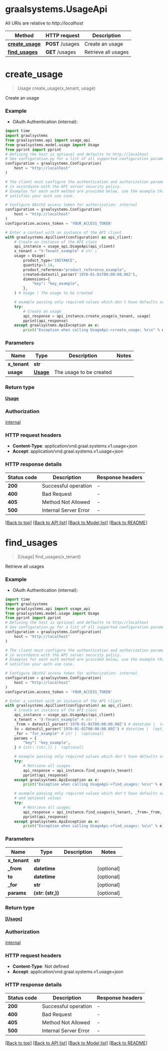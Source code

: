 # graalsystems.UsageApi

All URIs are relative to *http://localhost*

Method | HTTP request | Description
------------- | ------------- | -------------
[**create_usage**](UsageApi.md#create_usage) | **POST** /usages | Create an usage
[**find_usages**](UsageApi.md#find_usages) | **GET** /usages | Retrieve all usages


# **create_usage**
> Usage create_usage(x_tenant, usage)

Create an usage

### Example

* OAuth Authentication (internal):

```python
import time
import graalsystems
from graalsystems.api import usage_api
from graalsystems.model.usage import Usage
from pprint import pprint
# Defining the host is optional and defaults to http://localhost
# See configuration.py for a list of all supported configuration parameters.
configuration = graalsystems.Configuration(
    host = "http://localhost"
)

# The client must configure the authentication and authorization parameters
# in accordance with the API server security policy.
# Examples for each auth method are provided below, use the example that
# satisfies your auth use case.

# Configure OAuth2 access token for authorization: internal
configuration = graalsystems.Configuration(
    host = "http://localhost"
)
configuration.access_token = 'YOUR_ACCESS_TOKEN'

# Enter a context with an instance of the API client
with graalsystems.ApiClient(configuration) as api_client:
    # Create an instance of the API class
    api_instance = usage_api.UsageApi(api_client)
    x_tenant = "X-Tenant_example" # str | 
    usage = Usage(
        product_type="INSTANCE",
        quantity=3.14,
        product_reference="product_reference_example",
        created=dateutil_parser('1970-01-01T00:00:00.00Z'),
        dimensions={
            "key": "key_example",
        },
    ) # Usage | The usage to be created

    # example passing only required values which don't have defaults set
    try:
        # Create an usage
        api_response = api_instance.create_usage(x_tenant, usage)
        pprint(api_response)
    except graalsystems.ApiException as e:
        print("Exception when calling UsageApi->create_usage: %s\n" % e)
```


### Parameters

Name | Type | Description  | Notes
------------- | ------------- | ------------- | -------------
 **x_tenant** | **str**|  |
 **usage** | [**Usage**](Usage.md)| The usage to be created |

### Return type

[**Usage**](Usage.md)

### Authorization

[internal](../README.md#internal)

### HTTP request headers

 - **Content-Type**: application/vnd.graal.systems.v1.usage+json
 - **Accept**: application/vnd.graal.systems.v1.usage+json


### HTTP response details

| Status code | Description | Response headers |
|-------------|-------------|------------------|
**200** | Successful operation |  -  |
**400** | Bad Request |  -  |
**405** | Method Not Allowed |  -  |
**500** | Internal Server Error |  -  |

[[Back to top]](#) [[Back to API list]](../README.md#documentation-for-api-endpoints) [[Back to Model list]](../README.md#documentation-for-models) [[Back to README]](../README.md)

# **find_usages**
> [Usage] find_usages(x_tenant)

Retrieve all usages

### Example

* OAuth Authentication (internal):

```python
import time
import graalsystems
from graalsystems.api import usage_api
from graalsystems.model.usage import Usage
from pprint import pprint
# Defining the host is optional and defaults to http://localhost
# See configuration.py for a list of all supported configuration parameters.
configuration = graalsystems.Configuration(
    host = "http://localhost"
)

# The client must configure the authentication and authorization parameters
# in accordance with the API server security policy.
# Examples for each auth method are provided below, use the example that
# satisfies your auth use case.

# Configure OAuth2 access token for authorization: internal
configuration = graalsystems.Configuration(
    host = "http://localhost"
)
configuration.access_token = 'YOUR_ACCESS_TOKEN'

# Enter a context with an instance of the API client
with graalsystems.ApiClient(configuration) as api_client:
    # Create an instance of the API class
    api_instance = usage_api.UsageApi(api_client)
    x_tenant = "X-Tenant_example" # str | 
    _from = dateutil_parser('1970-01-01T00:00:00.00Z') # datetime |  (optional)
    to = dateutil_parser('1970-01-01T00:00:00.00Z') # datetime |  (optional)
    _for = "for_example" # str |  (optional)
    params = {
        "key": "key_example",
    } # {str: (str,)} |  (optional)

    # example passing only required values which don't have defaults set
    try:
        # Retrieve all usages
        api_response = api_instance.find_usages(x_tenant)
        pprint(api_response)
    except graalsystems.ApiException as e:
        print("Exception when calling UsageApi->find_usages: %s\n" % e)

    # example passing only required values which don't have defaults set
    # and optional values
    try:
        # Retrieve all usages
        api_response = api_instance.find_usages(x_tenant, _from=_from, to=to, _for=_for, params=params)
        pprint(api_response)
    except graalsystems.ApiException as e:
        print("Exception when calling UsageApi->find_usages: %s\n" % e)
```


### Parameters

Name | Type | Description  | Notes
------------- | ------------- | ------------- | -------------
 **x_tenant** | **str**|  |
 **_from** | **datetime**|  | [optional]
 **to** | **datetime**|  | [optional]
 **_for** | **str**|  | [optional]
 **params** | **{str: (str,)}**|  | [optional]

### Return type

[**[Usage]**](Usage.md)

### Authorization

[internal](../README.md#internal)

### HTTP request headers

 - **Content-Type**: Not defined
 - **Accept**: application/vnd.graal.systems.v1.usage+json


### HTTP response details

| Status code | Description | Response headers |
|-------------|-------------|------------------|
**200** | Successful operation |  -  |
**400** | Bad Request |  -  |
**405** | Method Not Allowed |  -  |
**500** | Internal Server Error |  -  |

[[Back to top]](#) [[Back to API list]](../README.md#documentation-for-api-endpoints) [[Back to Model list]](../README.md#documentation-for-models) [[Back to README]](../README.md)

